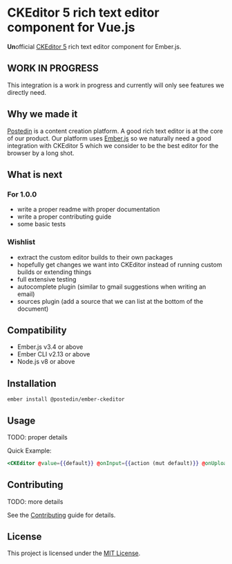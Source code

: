 CKEditor 5 rich text editor component for Vue.js
==============================================================================

**Un**official [CKEditor 5](https://ckeditor.com/ckeditor-5/) rich text editor component for Ember.js.

## WORK IN PROGRESS

This integration is a work in progress and currently will only see features we directly need.

## Why we made it

[Postedin](https://postedin.com) is a content creation platform. A good rich text editor is at the core of our product. Our platform uses [Ember.js](https://emberjs.com) so we naturally need a good integration with CKEditor 5 which we consider to be the best editor for the browser by a long shot. 

## What is next

### For 1.0.0

- write a proper readme with proper documentation
- write a proper contributing guide
- some basic tests

### Wishlist

- extract the custom editor builds to their own packages
- hopefully get changes we want into CKEditor instead of running custom builds or extending things
- full extensive testing
- autocomplete plugin (similar to gmail suggestions when writing an email)
- sources plugin (add a source that we can list at the bottom of the document)


Compatibility
------------------------------------------------------------------------------

* Ember.js v3.4 or above
* Ember CLI v2.13 or above
* Node.js v8 or above


Installation
------------------------------------------------------------------------------

```
ember install @postedin/ember-ckeditor
```


Usage
------------------------------------------------------------------------------

TODO: proper details

Quick Example:
```hbs
<CKEditor @value={{default}} @onInput={{action (mut default)}} @onUpload={{action 'uploaded'}} @options={{this.options}} />
```


Contributing
------------------------------------------------------------------------------

TODO: more details

See the [Contributing](CONTRIBUTING.md) guide for details.


License
------------------------------------------------------------------------------

This project is licensed under the [MIT License](LICENSE.md).
